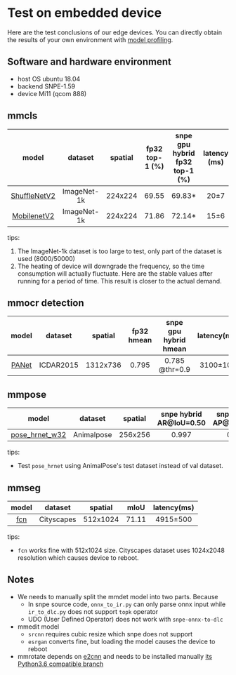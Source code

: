 # Test on embedded device

Here are the test conclusions of our edge devices. You can directly obtain the results of your own environment with [model profiling](../02-how-to-run/profile_model.md).

## Software and hardware environment

- host OS ubuntu 18.04
- backend SNPE-1.59
- device Mi11 (qcom 888)

## mmcls

|                                                              model                                                               |   dataset   | spatial | fp32 top-1 (%) | snpe gpu hybrid fp32 top-1 (%) | latency (ms) |
| :------------------------------------------------------------------------------------------------------------------------------: | :---------: | :-----: | :------------: | :----------------------------: | :----------: |
| [ShuffleNetV2](https://github.com/open-mmlab/mmclassification/blob/master/configs/shufflenet_v2/shufflenet-v2-1x_16xb64_in1k.py) | ImageNet-1k | 224x224 |     69.55      |            69.83\*             |     20±7     |
|    [MobilenetV2](https://github.com/open-mmlab/mmclassification/blob/master/configs/mobilenet_v2/mobilenet-v2_8xb32_in1k.py)     | ImageNet-1k | 224x224 |     71.86      |            72.14\*             |     15±6     |

tips:

1. The ImageNet-1k dataset is too large to test, only part of the dataset is used (8000/50000)
2. The heating of device will downgrade the frequency, so the time consumption will actually fluctuate. Here are the stable values after running for a period of time. This result is closer to the actual demand.

## mmocr detection

|                                                       model                                                       |  dataset  | spatial  | fp32 hmean | snpe gpu hybrid hmean | latency(ms) |
| :---------------------------------------------------------------------------------------------------------------: | :-------: | :------: | :--------: | :-------------------: | :---------: |
| [PANet](https://github.com/open-mmlab/mmocr/blob/main/configs/textdet/panet/panet_r18_fpem_ffm_600e_icdar2015.py) | ICDAR2015 | 1312x736 |   0.795    |    0.785 @thr=0.9     |  3100±100   |

## mmpose

|                                                                                 model                                                                                  |  dataset   | spatial | snpe hybrid AR@IoU=0.50 | snpe hybrid AP@IoU=0.50 | latency(ms) |
| :--------------------------------------------------------------------------------------------------------------------------------------------------------------------: | :--------: | :-----: | :---------------------: | :---------------------: | :---------: |
| [pose_hrnet_w32](https://github.com/open-mmlab/mmpose/blob/1.x/configs/animal_2d_keypoint/topdown_heatmap/animalpose/td-hm_hrnet-w32_8xb64-210e_animalpose-256x256.py) | Animalpose | 256x256 |          0.997          |          0.989          |   630±50    |

tips:

- Test `pose_hrnet` using AnimalPose's test dataset instead of val dataset.

## mmseg

|                                                        model                                                        |  dataset   | spatial  | mIoU  | latency(ms) |
| :-----------------------------------------------------------------------------------------------------------------: | :--------: | :------: | :---: | :---------: |
| [fcn](https://github.com/open-mmlab/mmsegmentation/blob/1.x/configs/fcn/fcn_r18-d8_4xb2-80k_cityscapes-512x1024.py) | Cityscapes | 512x1024 | 71.11 |  4915±500   |

tips:

- `fcn` works fine with 512x1024 size. Cityscapes dataset uses 1024x2048 resolution which causes device to reboot.

## Notes

- We needs to manually split the mmdet model into two parts. Because
  - In snpe source code, `onnx_to_ir.py` can only parse onnx input while `ir_to_dlc.py` does not support `topk` operator
  - UDO (User Defined Operator) does not work with `snpe-onnx-to-dlc`
- mmedit model
  - `srcnn` requires cubic resize which snpe does not support
  - `esrgan` converts fine, but loading the model causes the device to reboot
- mmrotate depends on [e2cnn](https://pypi.org/project/e2cnn/) and needs to be installed manually [its Python3.6 compatible branch](https://github.com/QUVA-Lab/e2cnn)
